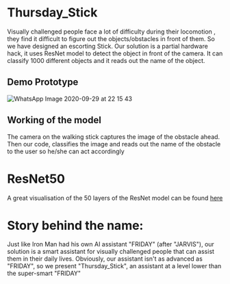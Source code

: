 # Thursday_Stick

Visually challenged people face a lot of difficulty during their  locomotion , they find it difficult to figure out the objects/obstacles in front of them. So we have designed an escorting Stick.
Our solution is a partial hardware hack, it uses ResNet model to detect the object in front of the camera.
It can classify 1000 different objects and it reads out the name of the object. 


## Demo Prototype

![WhatsApp Image 2020-09-29 at 22 15 43](https://user-images.githubusercontent.com/62421629/94591671-fd738d80-02a5-11eb-929c-27d25d1d11ac.jpeg)

## Working of the model 

The camera on the walking stick captures the image of the obstacle ahead. Then our code, classifies the image and reads out the name of the obstacle to the user so he/she can act accordingly

# ResNet50

A great visualisation of the 50 layers of the ResNet model can be found [here](https://ethereon.github.io/netscope/#/gist/db945b393d40bfa26006)

# Story behind the name:

Just like Iron Man had his own AI assistant "FRIDAY" (after "JARVIS"), our solution is a smart assistant for visually challenged people that can assist them in their daily lives. Obviously, our assistant isn't as advanced as "FRIDAY", so we present "Thursday_Stick", an assistant at a level lower than the super-smart "FRIDAY" 
